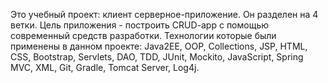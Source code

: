Это учебный проект: клиент серверное-приложение. Он разделен на 4 ветки.
Цель приложения - построить CRUD-app с помощью современный средств разработки.
Технологии которые были применены в данном проекте: 
Java2EE, OOP, Collections, JSP, HTML, CSS, Bootstrap, Servlets, DAO, TDD, JUnit, Mockito, JavaScript, Spring MVC, XML, Git, Gradle, Tomcat Server, Log4j.